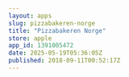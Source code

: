 ```yaml
---
layout: apps
slug: pizzabakeren-norge
title: "Pizzabakeren Norge"
store: apple
app_id: 1391005472
date: 2025-05-19T05:36:05Z
published: 2018-09-11T00:52:17Z
---
```

